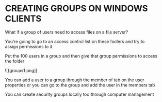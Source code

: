 # CREATING GROUPS ON WINDOWS CLIENTS

What if a group of users need to access files on a file server?

You're going to go to an access control list on these fodlers and try to assign permissions to it

Put the 100 users in a group and then give that group permissions to access the folder

![[groups1.png]]

You can add a user to a group through the member of tab on the user properties or you can go to the group and add the user in the members tab

You can create security groups locally too through computer management



